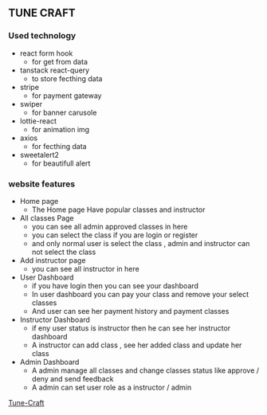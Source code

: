 ## TUNE CRAFT 


### Used technology
* react form hook
    * for get from data
* tanstack react-query
    * to store fecthing data
* stripe
    * for payment gateway
* swiper
    * for banner carusole
* lottie-react
    * for animation img
* axios
    * for fecthing data
* sweetalert2
    * for beautifull alert


### website features
* Home page
    * The Home page Have popular classes and instructor
* All classes Page
    * you can see all admin approved classes in here
    * you can select the class if you are login or register
    * and only normal user is select the class , admin and instructor can not select the class
* Add instructor page
    * you can see all instructor in here
* User Dashboard 
    * if you have login then you can see your dashboard
    * In user dashboard you can pay your class and remove your select classes 
    * And user can see her payment history and payment classes 
* Instructor Dashboard
    * if eny user status is instructor then he can see her instructor dashboard
    * A instructor can add class , see her added class and update her class
* Admin Dashboard
    * A admin manage all classes and change classes status like approve / deny and send feedback
    * A admin can set user role as a instructor / admin 

[Tune-Craft](https://tune-craft.web.app/)